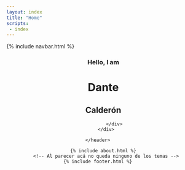 ```yaml
---
layout: index
title: "Home"
scripts:
 - index
---
```

  <body itemscope="" itemtype="http://schema.org/Blog">
    {% include navbar.html %}
    <header class="headerwrap" style="background: url('{{ site.baseurl }}/assets/images/my_code_workspace.jpg');">
      <!-- div para crear un efecto de transparencia en el fondo. -->
      <!-- <div class="background-avatar-main"></div> -->
      <div class="container">        
            <div class="row title-container">
              <div class="col-12 align-self-center ">                
                <h3 class="greeting">Hello, I am</h3>
                <h1 class="name">Dante</h1>
                <h2 class="lastname">Calderón</h2>
                <!-- <h5 class="username">@dantehemerson</h5>                               -->
                <!-- <img class="avatar-main" src="https://scontent.flim5-3.fna.fbcdn.net/v/t1.0-9/12039740_199897430381944_5485974793149033422_n.jpg?oh=a6948a423ce7cfa9b4af9dbffc35328c&oe=5A94E41F"> -->
              </div>
              
            </div>
      </div>

    </header>    
    
    {% include about.html %}
      <!-- Al parecer acá no queda ninguno de los temas -->
    {% include footer.html %}    
  </body>

